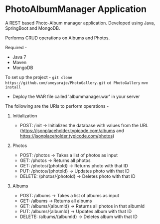 # PhotoAlbumManager Application

A REST based Photo-Album manager application. Developed using Java, SpringBoot and MongoDB.

Performs CRUD operations on Albums and Photos. 


Required - 
- Java 7
- Maven
- MongoDB


To set up the project - 
```git clone https://github.com/ameyaraje/PhotoGallery.git```
```cd PhotoGallery```
```mvn install``` 
- Deploy the WAR file called 'albummanager.war' in your server


The following are the URIs to perform operations -
1. Initialization
	- POST: /init -> Initializes the database with values from the URL (https://jsonplaceholder.typicode.com/albums  and   https://jsonplaceholder.typicode.com/photos)

2. Photos
	- POST: /photos -> Takes a list of photos as input
	- GET: /photos -> Returns all photos
	- GET: /photos/{photoId} -> Returns photo with that ID
	- PUT: /photos/{photoId} -> Updates photo with that ID
	- DELETE: /photos/{photoId} -> Deletes photo with that ID

3. Albums
	- POST: /albums -> Takes a list of albums as input
	- GET: /albums -> Returns all albums
	- GET: /albums/{albumId} -> Returns all photos in that albumId
	- PUT: /albums/{albumId} -> Updates album with that ID
	- DELETE: /albums/{albumId} -> Deletes album with that ID